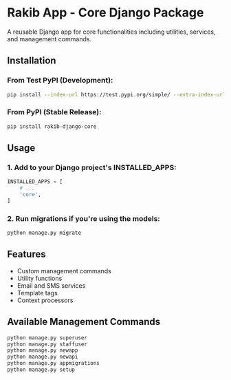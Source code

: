 # Rakib App - Core Django Package

A reusable Django app for core functionalities including utilities, services, and management commands.

## Installation

### From Test PyPI (Development):
```bash
pip install --index-url https://test.pypi.org/simple/ --extra-index-url https://pypi.org/simple/ rakib-django-core==0.1.1
```
### From PyPI (Stable Release):
```bash
pip install rakib-django-core
```

## Usage

### 1. Add to your Django project's INSTALLED_APPS:
```python
INSTALLED_APPS = [
    # ...
    'core',
]
```     

### 2. Run migrations if you're using the models:
```python
python manage.py migrate
``` 

## Features
- Custom management commands
- Utility functions
- Email and SMS services
- Template tags
- Context processors

## Available Management Commands
```python
python manage.py superuser
python manage.py staffuser
python manage.py newapp
python manage.py newapi
python manage.py appmigrations
python manage.py setup
```